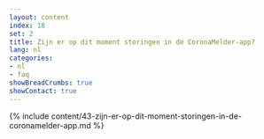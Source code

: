 ```yaml
---
layout: content
index: 18
set: 2
title: Zijn er op dit moment storingen in de CoronaMelder-app?
lang: nl
categories:
- nl
- faq
showBreadCrumbs: true
showContact: true
---
```

{% include content/43-zijn-er-op-dit-moment-storingen-in-de-coronamelder-app.md %}
